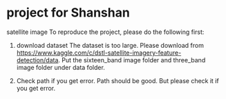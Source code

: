 # project for Shanshan
satellite image
To reproduce the project, please do the following first:
1. download dataset 
The dataset is too large. Please download from https://www.kaggle.com/c/dstl-satellite-imagery-feature-detection/data.
Put the sixteen_band image folder and three_band image folder under data folder.

2. Check path if you get error. Path should be good. But please check it if you get error.

